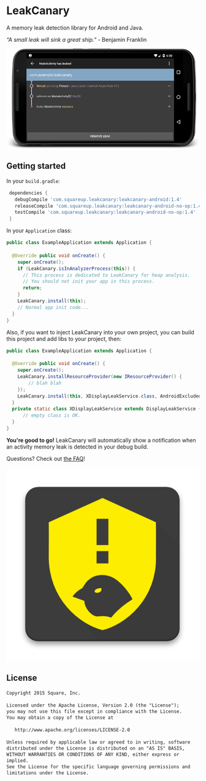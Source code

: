 # LeakCanary

A memory leak detection library for Android and Java.

*“A small leak will sink a great ship.”* - Benjamin Franklin

![screenshot.png](assets/screenshot.png)

## Getting started

In your `build.gradle`:

```gradle
 dependencies {
   debugCompile 'com.squareup.leakcanary:leakcanary-android:1.4'
   releaseCompile 'com.squareup.leakcanary:leakcanary-android-no-op:1.4'
   testCompile 'com.squareup.leakcanary:leakcanary-android-no-op:1.4'
 }
```

In your `Application` class:

```java
public class ExampleApplication extends Application {

  @Override public void onCreate() {
    super.onCreate();
    if (LeakCanary.isInAnalyzerProcess(this)) {
      // This process is dedicated to LeakCanary for heap analysis.
      // You should not init your app in this process.
      return;
    }
    LeakCanary.install(this);
    // Normal app init code...
  }
}
```

Also, if you want to inject LeakCanary into your own project, you can build this project and add libs to your project, then:
```java
public class ExampleApplication extends Application {

  @Override public void onCreate() {
    super.onCreate();
    LeakCanary.installResourceProvider(new IResourceProvider() {
        // blah blah
    });
	LeakCanary.install(this, XDisplayLeakService.class, AndroidExcludedRefs.createAppDefaults().build());
  }
  private static class XDisplayLeakService extends DisplayLeakService {
      // empty class is OK.
  }
}
```

**You're good to go!** LeakCanary will automatically show a notification when an activity memory leak is detected in your debug build.

Questions? Check out [the FAQ](https://github.com/square/leakcanary/wiki/FAQ)!

![icon_512.png](assets/icon_512.png)

## License

    Copyright 2015 Square, Inc.

    Licensed under the Apache License, Version 2.0 (the "License");
    you may not use this file except in compliance with the License.
    You may obtain a copy of the License at

       http://www.apache.org/licenses/LICENSE-2.0

    Unless required by applicable law or agreed to in writing, software
    distributed under the License is distributed on an "AS IS" BASIS,
    WITHOUT WARRANTIES OR CONDITIONS OF ANY KIND, either express or implied.
    See the License for the specific language governing permissions and
    limitations under the License.
